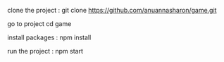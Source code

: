 clone the project : git clone https://github.com/anuannasharon/game.git


go to project cd game

install packages : npm install

run the project : npm start
